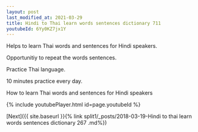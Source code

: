 ```yaml
---
layout: post
last_modified_at: 2021-03-29
title: Hindi to Thai learn words sentences dictionary 711 
youtubeId: 6Yy0KZ7jx1Y
---
```

 
 
Helps to learn Thai words and sentences for Hindi speakers.

Opportunitiy to repeat the words sentences. 

Practice Thai language. 
 
10 minutes practice every day. 
 
How to learn Thai words and sentences for Hindi speakers 
 
{% include youtubePlayer.html id=page.youtubeId %}
 
 
[Next]({{ site.baseurl }}{% link  split1/_posts/2018-03-19-Hindi to thai learn words sentences dictionary 267 .md%})
 
